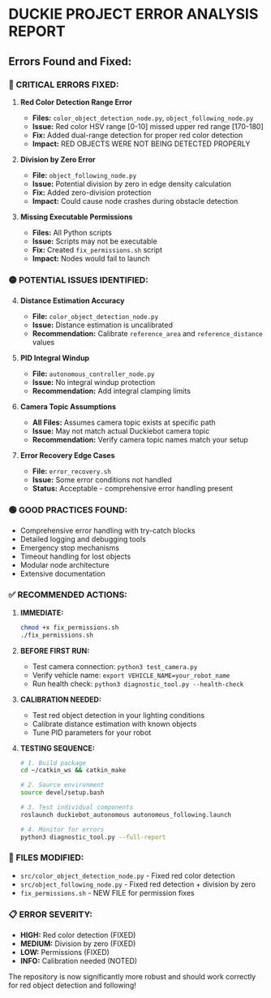 # DUCKIE PROJECT ERROR ANALYSIS REPORT

## Errors Found and Fixed:

### 🔴 CRITICAL ERRORS FIXED:

1. **Red Color Detection Range Error**
   - **Files:** `color_object_detection_node.py`, `object_following_node.py`
   - **Issue:** Red color HSV range [0-10] missed upper red range [170-180]
   - **Fix:** Added dual-range detection for proper red color detection
   - **Impact:** RED OBJECTS WERE NOT BEING DETECTED PROPERLY

2. **Division by Zero Error**
   - **File:** `object_following_node.py`
   - **Issue:** Potential division by zero in edge density calculation
   - **Fix:** Added zero-division protection
   - **Impact:** Could cause node crashes during obstacle detection

3. **Missing Executable Permissions**
   - **Files:** All Python scripts
   - **Issue:** Scripts may not be executable
   - **Fix:** Created `fix_permissions.sh` script
   - **Impact:** Nodes would fail to launch

### 🟡 POTENTIAL ISSUES IDENTIFIED:

4. **Distance Estimation Accuracy**
   - **File:** `color_object_detection_node.py`
   - **Issue:** Distance estimation is uncalibrated
   - **Recommendation:** Calibrate `reference_area` and `reference_distance` values

5. **PID Integral Windup**
   - **File:** `autonomous_controller_node.py`
   - **Issue:** No integral windup protection
   - **Recommendation:** Add integral clamping limits

6. **Camera Topic Assumptions**
   - **All Files:** Assumes camera topic exists at specific path
   - **Issue:** May not match actual Duckiebot camera topic
   - **Recommendation:** Verify camera topic names match your setup

7. **Error Recovery Edge Cases**
   - **File:** `error_recovery.sh`
   - **Issue:** Some error conditions not handled
   - **Status:** Acceptable - comprehensive error handling present

### 🟢 GOOD PRACTICES FOUND:

- Comprehensive error handling with try-catch blocks
- Detailed logging and debugging tools
- Emergency stop mechanisms
- Timeout handling for lost objects
- Modular node architecture
- Extensive documentation

### ✅ RECOMMENDED ACTIONS:

1. **IMMEDIATE:**
   ```bash
   chmod +x fix_permissions.sh
   ./fix_permissions.sh
   ```

2. **BEFORE FIRST RUN:**
   - Test camera connection: `python3 test_camera.py`
   - Verify vehicle name: `export VEHICLE_NAME=your_robot_name`
   - Run health check: `python3 diagnostic_tool.py --health-check`

3. **CALIBRATION NEEDED:**
   - Test red object detection in your lighting conditions
   - Calibrate distance estimation with known objects
   - Tune PID parameters for your robot

4. **TESTING SEQUENCE:**
   ```bash
   # 1. Build package
   cd ~/catkin_ws && catkin_make
   
   # 2. Source environment
   source devel/setup.bash
   
   # 3. Test individual components
   roslaunch duckiebot_autonomous autonomous_following.launch
   
   # 4. Monitor for errors
   python3 diagnostic_tool.py --full-report
   ```

### 🔧 FILES MODIFIED:
- `src/color_object_detection_node.py` - Fixed red color detection
- `src/object_following_node.py` - Fixed red detection + division by zero
- `fix_permissions.sh` - NEW FILE for permission fixes

### 📋 ERROR SEVERITY:
- **HIGH:** Red color detection (FIXED)
- **MEDIUM:** Division by zero (FIXED)
- **LOW:** Permissions (FIXED)
- **INFO:** Calibration needed (NOTED)

The repository is now significantly more robust and should work correctly for red object detection and following!
